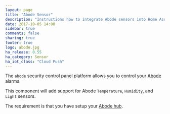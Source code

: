 ```yaml
---
layout: page
title: "Abode Sensor"
description: "Instructions how to integrate Abode sensors into Home Assistant."
date: 2017-10-05 14:00
sidebar: true
comments: false
sharing: true
footer: true
logo: abode.jpg
ha_release: 0.55
ha_category: Sensor
ha_iot_class: "Cloud Push"
---
```


The `abode` security control panel platform allows you to control your [Abode](https://goabode.com/) alarms.

This component will add support for Abode `Temperature`, `Humidity`, and `Light` sensors.

The requirement is that you have setup your [Abode hub](/components/abode/).
